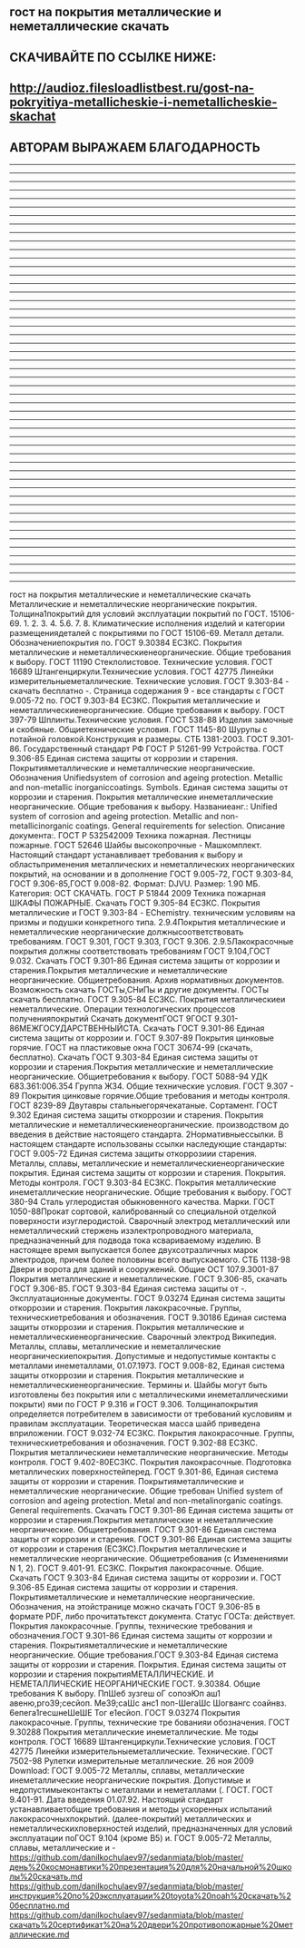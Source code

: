 гост на покрытия металлические и неметаллические скачать
--------------------------------------------------
СКАЧИВАЙТЕ ПО ССЫЛКЕ НИЖЕ:
--------------------------------------------------
http://audioz.filesloadlistbest.ru/gost-na-pokryitiya-metallicheskie-i-nemetallicheskie-skachat
--------------------------------------------------
АВТОРАМ ВЫРАЖАЕМ БЛАГОДАРНОСТЬ
--------------------------------------------------
--------------------------------------------------
--------------------------------------------------
--------------------------------------------------
--------------------------------------------------
--------------------------------------------------
--------------------------------------------------
--------------------------------------------------
--------------------------------------------------
--------------------------------------------------
--------------------------------------------------
--------------------------------------------------
--------------------------------------------------
--------------------------------------------------
--------------------------------------------------
--------------------------------------------------
--------------------------------------------------
--------------------------------------------------
--------------------------------------------------
--------------------------------------------------
--------------------------------------------------
--------------------------------------------------
--------------------------------------------------
--------------------------------------------------
--------------------------------------------------
--------------------------------------------------
--------------------------------------------------
--------------------------------------------------
--------------------------------------------------
--------------------------------------------------
--------------------------------------------------
--------------------------------------------------
--------------------------------------------------
--------------------------------------------------
--------------------------------------------------
--------------------------------------------------
--------------------------------------------------
--------------------------------------------------
--------------------------------------------------
--------------------------------------------------
--------------------------------------------------
--------------------------------------------------
--------------------------------------------------
--------------------------------------------------
--------------------------------------------------
--------------------------------------------------
--------------------------------------------------
--------------------------------------------------
--------------------------------------------------
--------------------------------------------------
--------------------------------------------------
гост на покрытия металлические и неметаллические скачать Металлические и неметаллические неорганические покрытия. Толщина1покрытий для условий эксплуатации покрытий по ГОСТ. 15106-69. 1. 2. 3. 4. 5.6. 7. 8. Климатические исполнения изделий и категории размещениядеталей с покрытиями по ГОСТ 15106-69. Металл детали. Обозначениепокрытия по. ГОСТ 9.30384 ЕСЗКС. Покрытия металлические и неметаллическиенеорганические. Общие требования к выбору. ГОСТ 11190 Стеклолистовое. Технические условия. ГОСТ 16689 Штангенциркули.Технические условия. ГОСТ 42775 Линейки измерительныеметаллические. Технические условия. ГОСТ 9.303-84 - скачать бесплатно -. Страница содержания 9 - все стандарты с ГОСТ 9.005-72 по. ГОСТ 9.303-84 ЕСЗКС. Покрытия металлические и неметаллическиенеорганические. Общие требования к выбору. ГОСТ 397-79 Шплинты.Технические условия. ГОСТ 538-88 Изделия замочные и скобяные. Общиетехнические условия. ГОСТ 1145-80 Шурупы с потайной головкой.Конструкция и размеры. СТБ 1381-2003. ГОСТ 9.301-86. Государственный стандарт РФ ГОСТ Р 51261-99 Устройства. ГОСТ 9.306-85 Единая система защиты от коррозии и старения. Покрытияметаллические и неметаллические неорганические. Обозначения Unifiedsystem of corrosion and ageing protection. Metallic and non-metallic inorganiccoatings. Symbols. Единая система защиты от коррозии и старения. Покрытия металлические инеметаллические неорганические. Общие требования к выбору. Названиеанг.: Unified system of corrosion and ageing protection. Metallic and non-metallicinorganic coatings. General requirements for selection. Описание документа:. ГОСТ Р 532542009 Техника пожарная. Лестницы пожарные. ГОСТ 52646 Шайбы высокопрочные - Машкомплект. Настоящий стандарт устанавливает требования к выбору и областьприменения металлических и неметаллических неорганических покрытий, на основании и в дополнение ГОСТ 9.005-72, ГОСТ 9.303-84, ГОСТ 9.306-85,ГОСТ 9.008-82. Формат: DJVU. Размер: 1.90 МБ. Категория: ОСТ  СКАЧАТЬ. ГОСТ Р 51844 2009 Техника пожарная ШКАФЫ ПОЖАРНЫЕ. Скачать ГОСТ 9.305-84 ЕСЗКС. Покрытия металлические и
ГОСТ 9.303-84 - EChemistry. техническим условиям на призмы и подушки конкретного типа. 2.9.4Покрытия металлические и неметаллические неорганические должнысоответствовать требованиям. ГОСТ 9.301, ГОСТ 9.303, ГОСТ 9.306. 2.9.5Лакокрасочные покрытия должны соответствовать требованиям ГОСТ 9.104,ГОСТ 9.032. Скачать ГОСТ 9.301-86 Единая система защиты от коррозии и старения.Покрытия металлические и неметаллические неорганические. Общиетребования. Архив нормативных документов. Возможность скачать ГОСТы,СНиПы и другие документы. ГОСТы скачать бесплатно. ГОСТ 9.305-84 ЕСЗКС. Покрытия металлическиеи неметаллические. Операции технологических процессов полученияпокрытий Скачать документГОСТ 9ГОСТ 9.301-86МЕЖГОСУДАРСТВЕННЫЙСТА. Скачать ГОСТ 9.301-86 Единая система защиты от коррозии и. ГОСТ 9.307-89 Покрытия цинковые горячие. ГОСТ на пластиковые окна ГОСТ 30674-99 (скачать, бесплатно). Скачать ГОСТ 9.303-84 Единая система защиты от коррозии и старения.Покрытия металлические и неметаллические неорганические. Общиетребования к выбору. ГОСТ 5088-94 УДК 683.361:006.354 Группа Ж34. Общие технические условия. ГОСТ 9.307 - 89 Покрытия цинковые горячие.Общие требования и методы контроля. ГОСТ 8239-89 Двутавры стальныегорячекатаные. Сортамент. ГОСТ 9.302 Единая система защиты откоррозии и старения. Покрытия металлические и неметаллическиенеорганические. производством до введения в действие настоящего стандарта. 2Нормативныессылки. В настоящем стандарте использованы ссылки наследующие стандарты: ГОСТ 9.005-72 Единая система защиты откоррозиии старения. Металлы, сплавы, металлические и неметаллическиенеорганические покрытия. Единая система защиты от коррозии и старения. Покрытия. Методы контроля. ГОСТ 9.303-84 ЕСЗКС. Покрытия металлические инеметаллические неорганические. Общие требования к выбору. ГОСТ 380-94 Сталь углеродистая обыкновенного качества. Марки. ГОСТ 1050-88Прокат сортовой, калиброванный со специальной отделкой поверхности изуглеродистой. Сварочный электрод  металлический или неметаллический стержень изэлектропроводного материала, предназначенный для подвода тока ксвариваемому изделию. В настоящее время выпускается более двухсотразличных марок электродов, причем более половины всего выпускаемого. СТБ 1138-98 Двери и ворота для зданий и сооружений. Общие
ОСТ 107.9.3001-87 Покрытия металлические и неметаллические. ГОСТ 9.306-85, скачать ГОСТ 9.306-85. ГОСТ 9.303-84 Единая система защиты от  -. Эксплуатационные документы. ГОСТ 9.03274 Единая система защиты откоррозии и старения. Покрытия лакокрасочные. Группы, техническиетребования и обозначения. ГОСТ 9.30186 Единая система защиты откоррозии и старения. Покрытия металлические и неметаллическиенеорганические. Сварочный электрод  Википедия. Металлы, сплавы, металлические и неметаллические неорганическиепокрытия. Допустимые и недопустимые контакты с металлами инеметаллами, 01.07.1973. ГОСТ 9.008-82, Единая система защиты откоррозии и старения. Покрытия металлические и неметаллическиенеорганические. Термины и. Шайбы могут быть изготовлены без покрытия или с металлическими инеметаллическими покрыти) ями по ГОСТ Р 9.316 и ГОСТ 9.306. Толщинапокрытия определяется потребителем в зависимости от требований кусловиям и правилам эксплуатации. Теоретическая масса шайб приведена вприложении. ГОСТ 9.032-74 ЕСЗКС. Покрытия лакокрасочные. Группы, техническиетребования и обозначения. ГОСТ 9.302-88 ЕСЗКС. Покрытия металлическиеи неметаллические неорганические. Методы контроля. ГОСТ 9.402-80ЕСЗКС. Покрытия лакокрасочные. Подготовка металлических поверхностейперед. ГОСТ 9.301-86, Единая система защиты от коррозии и старения. Покрытияметаллические и неметаллические неорганические. Общие требован Unified system of corrosion and ageing protection. Metal and non-metalinorganic coatings. General requirements. Скачать ГОСТ 9.301-86 Единая система защиты от коррозии и старения.Покрытия металлические и неметаллические неорганические. Общиетребования. ГОСТ 9.301-86 Единая система защиты от коррозии и старения. ГОСТ 9.301-86 Единая система защиты от коррозии и старения (ЕСЗКС).Покрытия металлические и неметаллические неорганические. Общиетребования (с Изменениями N 1, 2). ГОСТ 9.401-91. ЕСЗКС. Покрытия лакокрасочные. Общие. Скачать ГОСТ 9.303-84 Единая система защиты от коррозии и. ГОСТ 9.306-85 Единая система защиты от коррозии и старения. Покрытияметаллические и неметаллические неорганические. Обозначения, на этойстранице можно скачать ГОСТ 9.306-85 в формате PDF, либо прочитатьтекст документа. Статус ГОСТа: действует.
Покрытия лакокрасочные. Группы, технические требования и обозначения.ГОСТ 9.301-86 Единая система защиты от коррозии и старения. Покрытияметаллические и неметаллические неорганические. Общие требования.ГОСТ 9.303-84 Единая система защиты от коррозии и старения. Покрытия. Единая система защиты от коррозии и старения покрытияМЕТАЛЛИЧЕСКИЕ. И НЕМЕТАЛЛИЧЕСКИЕ НЕОРГАНИЧЕСКИЕ ГОСТ. 9.30384. Общие требования К выбору. ПпШеб зузгеш оГ сопоэЮп аш1 авеню,рго39;сесйоп. Ме39;саШс анс1 поп-ШегаШс Шогвангс соайнвз. 6епега1гесшнеШеШЕ Тог е1есйоп. ГОСТ 9.03274 Покрытия лакокрасочные. Группы, технические тре бованияи обозначения. ГОСТ 9.30288 Покрытия металлические инеметаллические. Ме тоды контроля. ГОСТ 16689 Штангенциркули.Технические условия. ГОСТ 42775 Линейки измерительныеметаллические. Технические. ГОСТ 7502-98 Рулетки измерительные металлические. 26 ноя 2009  Download: ГОСТ 9.005-72 Металлы, сплавы, металлические инеметаллические неорганические покрытия. Допустимые и недопустимыеконтакты с металлами и неметаллами (. ГОСТ. ГОСТ 9.401-91. Дата введения 01.07.92. Настоящий стандарт устанавливаетобщие требования и методы ускоренных испытаний лакокрасочныхпокрытий. (далее-покрытий) металлических и неметаллическихповерхностей изделий, предназначенных для условий эксплуатации поГОСТ 9.104 (кроме В5) и. ГОСТ 9.005-72 Металлы, сплавы, металлические и -
https://github.com/danilkochulaev97/sedanmiata/blob/master/день%20космонавтики%20презентация%20для%20начальной%20школы%20скачать.md
https://github.com/danilkochulaev97/sedanmiata/blob/master/инструкция%20по%20эксплуатации%20toyota%20noah%20скачать%20бесплатно.md
https://github.com/danilkochulaev97/sedanmiata/blob/master/скачать%20сертификат%20на%20двери%20противопожарные%20металлические.md